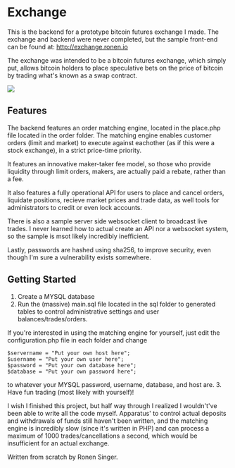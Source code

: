 # Exchange
This is the backend for a prototype bitcoin futures exchange I made. The exchange and backend were never completed, but the sample front-end can be found at:
http://exchange.ronen.io

The exchange was intended to be a bitcoin futures exchange, which simply put, allows bitcoin holders to place speculative bets on the  price of bitcoin by trading what's known as a swap contract.

![](http://ronen.io/exchange.PNG)

## Features
The backend features an order matching engine, located in the place.php file located in the order folder.
The matching engine enables customer orders (limit and market) to execute against eachother (as if this were a stock exchange), in a strict price-time priority.

It features an innovative maker-taker fee model, so those who provide liquidity through limit orders, makers, are actually paid a rebate, rather than a fee.

It also features a fully operational API for users to place and cancel orders, liquidate positions, recieve market prices and trade data, as well tools for administrators to credit or even lock accounts.

There is also a sample server side websocket client to broadcast live trades. I never learned how to actual create an API nor a websocket system, so the sample is msot likely incredibly inefficient.

Lastly, passwords are hashed using sha256, to improve security, even though I'm sure a vulnerability exists somewhere.

## Getting Started
1. Create a MYSQL database
2. Run the (massive) main.sql file located in the sql folder to generated tables to control administrative settings and user balances/trades/orders.

If you're interested in using the matching engine for yourself, just edit the configuration.php file in each folder and change
```
$servername = "Put your own host here";
$username = "Put your own user here";
$password = "Put your own database here";
$database = "Put your own password here";
```
to whatever your MYSQL password, username, database, and host are.
3. Have fun trading (most likely with yourself)!

I wish I finished this project, but half way through I realized I wouldn't've been able to write all the code myself.
Apparatus' to control actual deposits and withdrawals of funds still haven't been written, and the matching engine is incredibly slow (since it's written in PHP) and can process a maximum of 1000 trades/cancellations a second, which would be insufficient for an actual exchange.

Written from scratch by Ronen Singer.
